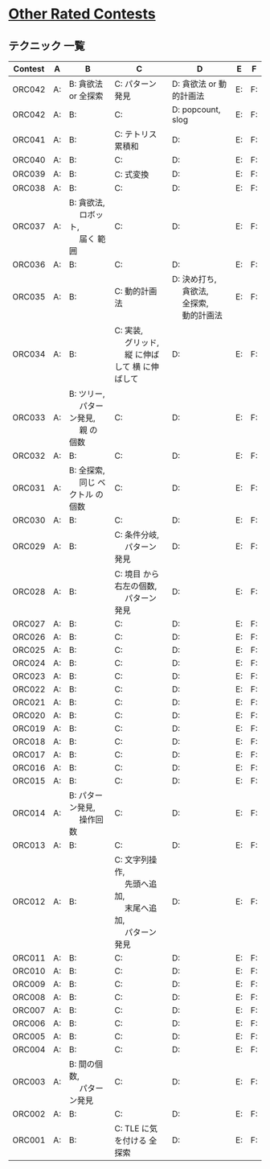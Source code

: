 # [Other Rated Contests](https://kenkoooo.com/atcoder/#/table/)

## テクニック 一覧

| Contest | A  | B                                               | C                                                                     | D                                                         | E  | F  |
|---------|----|-------------------------------------------------|-----------------------------------------------------------------------|-----------------------------------------------------------|----|----|
| ORC042  | A: | B: 貪欲法 or 全探索                             | C: パターン発見                                                       | D: 貪欲法 or 動的計画法                                   | E: | F: |
| ORC042  | A: | B:                                              | C:                                                                    | D: popcount, slog                                         | E: | F: |
| ORC041  | A: | B:                                              | C: テトリス 累積和                                                    | D:                                                        | E: | F: |
| ORC040  | A: | B:                                              | C:                                                                    | D:                                                        | E: | F: |
| ORC039  | A: | B:                                              | C: 式変換                                                             | D:                                                        | E: | F: |
| ORC038  | A: | B:                                              | C:                                                                    | D:                                                        | E: | F: |
| ORC037  | A: | B: 貪欲法,<br>　 ロボット,<br>　 届く 範囲      | C:                                                                    | D:                                                        | E: | F: |
| ORC036  | A: | B:                                              | C:                                                                    | D:                                                        | E: | F: |
| ORC035  | A: | B:                                              | C: 動的計画法                                                         | D: 決め打ち,<br>　 貪欲法,<br>　 全探索,<br>　 動的計画法 | E: | F: |
| ORC034  | A: | B:                                              | C: 実装,<br>　 グリッド,<br>　 縦 に伸ばして 横 に伸ばして            | D:                                                        | E: | F: |
| ORC033  | A: | B: ツリー,<br>　 パターン発見,<br>　 親 の 個数 | C:                                                                    | D:                                                        | E: | F: |
| ORC032  | A: | B:                                              | C:                                                                    | D:                                                        | E: | F: |
| ORC031  | A: | B: 全探索,<br>　 同じ ベクトル の個数           | C:                                                                    | D:                                                        | E: | F: |
| ORC030  | A: | B:                                              | C:                                                                    | D:                                                        | E: | F: |
| ORC029  | A: | B:                                              | C: 条件分岐,<br>　 パターン発見                                       | D:                                                        | E: | F: |
| ORC028  | A: | B:                                              | C: 境目 から 右左の個数,<br>　 パターン発見                           | D:                                                        | E: | F: |
| ORC027  | A: | B:                                              | C:                                                                    | D:                                                        | E: | F: |
| ORC026  | A: | B:                                              | C:                                                                    | D:                                                        | E: | F: |
| ORC025  | A: | B:                                              | C:                                                                    | D:                                                        | E: | F: |
| ORC024  | A: | B:                                              | C:                                                                    | D:                                                        | E: | F: |
| ORC023  | A: | B:                                              | C:                                                                    | D:                                                        | E: | F: |
| ORC022  | A: | B:                                              | C:                                                                    | D:                                                        | E: | F: |
| ORC021  | A: | B:                                              | C:                                                                    | D:                                                        | E: | F: |
| ORC020  | A: | B:                                              | C:                                                                    | D:                                                        | E: | F: |
| ORC019  | A: | B:                                              | C:                                                                    | D:                                                        | E: | F: |
| ORC018  | A: | B:                                              | C:                                                                    | D:                                                        | E: | F: |
| ORC017  | A: | B:                                              | C:                                                                    | D:                                                        | E: | F: |
| ORC016  | A: | B:                                              | C:                                                                    | D:                                                        | E: | F: |
| ORC015  | A: | B:                                              | C:                                                                    | D:                                                        | E: | F: |
| ORC014  | A: | B: パターン発見,<br>　 操作回数                 | C:                                                                    | D:                                                        | E: | F: |
| ORC013  | A: | B:                                              | C:                                                                    | D:                                                        | E: | F: |
| ORC012  | A: | B:                                              | C: 文字列操作,<br>　 先頭へ追加,<br>　 末尾へ追加,<br>　 パターン発見 | D:                                                        | E: | F: |
| ORC011  | A: | B:                                              | C:                                                                    | D:                                                        | E: | F: |
| ORC010  | A: | B:                                              | C:                                                                    | D:                                                        | E: | F: |
| ORC009  | A: | B:                                              | C:                                                                    | D:                                                        | E: | F: |
| ORC008  | A: | B:                                              | C:                                                                    | D:                                                        | E: | F: |
| ORC007  | A: | B:                                              | C:                                                                    | D:                                                        | E: | F: |
| ORC006  | A: | B:                                              | C:                                                                    | D:                                                        | E: | F: |
| ORC005  | A: | B:                                              | C:                                                                    | D:                                                        | E: | F: |
| ORC004  | A: | B:                                              | C:                                                                    | D:                                                        | E: | F: |
| ORC003  | A: | B: 間の個数,<br>　 パターン発見                 | C:                                                                    | D:                                                        | E: | F: |
| ORC002  | A: | B:                                              | C:                                                                    | D:                                                        | E: | F: |
| ORC001  | A: | B:                                              | C: TLE に気を付ける 全探索                                            | D:                                                        | E: | F: |

